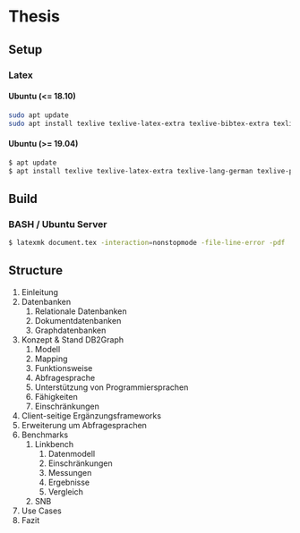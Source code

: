 # Thesis

## Setup

### Latex

#### Ubuntu (<= 18.10)

```bash
sudo apt update
sudo apt install texlive texlive-latex-extra texlive-bibtex-extra texlive-lang-german texlive-plain-generic texlive-font-utils texlive-science latexmk
```

#### Ubuntu (>= 19.04)

```bash
$ apt update
$ apt install texlive texlive-latex-extra texlive-lang-german texlive-plain-generic texlive-bibtex-extra latexmk
```

## Build

### BASH / Ubuntu Server

```bash
$ latexmk document.tex -interaction=nonstopmode -file-line-error -pdf
```

## Structure

1. Einleitung
1. Datenbanken
    1. Relationale Datenbanken
    1. Dokumentdatenbanken
    1. Graphdatenbanken
1. Konzept & Stand DB2Graph
    1. Modell
    1. Mapping
    1. Funktionsweise
    1. Abfragesprache
    1. Unterstützung von Programmiersprachen
    1. Fähigkeiten
    1. Einschränkungen
1. Client-seitige Ergänzungsframeworks
1. Erweiterung um Abfragesprachen
1. Benchmarks
    1. Linkbench
        1. Datenmodell
        1. Einschränkungen
        1. Messungen
        1. Ergebnisse
        1. Vergleich
    1. SNB
1. Use Cases
1. Fazit





